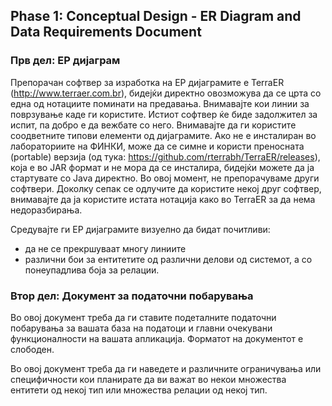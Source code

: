 ## Phase 1: Conceptual Design - ER Diagram and Data Requirements Document

### Прв дел: ЕР дијаграм

Препорачан софтвер за изработка на ЕР дијаграмите е TerraER (http://www.terraer.com.br), бидејќи директно овозможува да се црта со една од нотациите поминати на предавања. Внимавајте кои линии за поврзување каде ги користите. Истиот софтвер ќе биде задолжител за испит, па добро е да вежбате со него. Внимавајте да ги користите соодветните типови елементи од дијаграмите.
Ако не е инсталиран во лабораториите на ФИНКИ, може да се симне и користи преносната (portable) верзија (од тука: https://github.com/rterrabh/TerraER/releases), која е во JAR формат и не мора да се инсталира, бидејќи можете да ја стартувате со Java директно.
Во овој момент, не препорачуваме други софтвери. Доколку сепак се одлучите да користите некој друг софтвер, внимавајте да ја користите истата нотација како во TerraER за да нема недоразбирања.

Средувајте ги ЕР дијаграмите визуелно да бидат почитливи:

- да не се прекршуваат многу линиите
- различни бои за ентитетите од различни делови од системот, а со понеупадлива боја за релации. 

### Втор дел: Документ за податочни побарувања

Во овој документ треба да ги ставите подеталните податочни побарувања за вашата база на податоци и главни очекувани функционалности на вашата апликација. Форматот на документот е слободен.

Во овој документ треба да ги наведете и различните ограничувања или специфичности кои планирате да ви важат во некои множества ентитети од некој тип или множества релации од некој тип.
